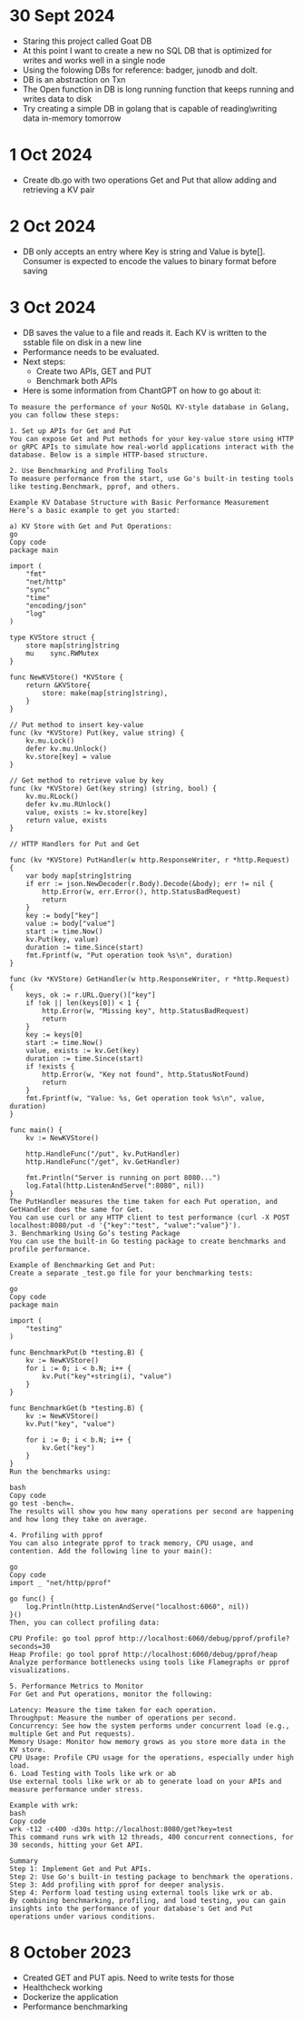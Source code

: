 # 30 Sept 2024

- Staring this project called Goat DB
- At this point I want to create a new no SQL DB that is optimized for writes and works well in a single node
- Using the folowing DBs for reference: badger, junodb and dolt.
- DB is an abstraction on Txn
- The Open function in DB is long running function that keeps running and writes data to disk
- Try creating a simple DB in golang that is capable of reading\writing data in-memory tomorrow

# 1 Oct 2024

- Create db.go with two operations Get and Put that allow adding and retrieving a KV pair

# 2 Oct 2024

- DB only accepts an entry where Key is string and Value is byte[]. Consumer is expected to encode the values to binary format before saving

# 3 Oct 2024

- DB saves the value to a file and reads it. Each KV is written to the sstable file on disk in a new line
- Performance needs to be evaluated.
- Next steps:
  - Create two APIs, GET and PUT
  - Benchmark both APIs
- Here is some information from ChantGPT on how to go about it:

```
To measure the performance of your NoSQL KV-style database in Golang, you can follow these steps:

1. Set up APIs for Get and Put
You can expose Get and Put methods for your key-value store using HTTP or gRPC APIs to simulate how real-world applications interact with the database. Below is a simple HTTP-based structure.

2. Use Benchmarking and Profiling Tools
To measure performance from the start, use Go's built-in testing tools like testing.Benchmark, pprof, and others.

Example KV Database Structure with Basic Performance Measurement
Here’s a basic example to get you started:

a) KV Store with Get and Put Operations:
go
Copy code
package main

import (
	"fmt"
	"net/http"
	"sync"
	"time"
	"encoding/json"
	"log"
)

type KVStore struct {
	store map[string]string
	mu    sync.RWMutex
}

func NewKVStore() *KVStore {
	return &KVStore{
		store: make(map[string]string),
	}
}

// Put method to insert key-value
func (kv *KVStore) Put(key, value string) {
	kv.mu.Lock()
	defer kv.mu.Unlock()
	kv.store[key] = value
}

// Get method to retrieve value by key
func (kv *KVStore) Get(key string) (string, bool) {
	kv.mu.RLock()
	defer kv.mu.RUnlock()
	value, exists := kv.store[key]
	return value, exists
}

// HTTP Handlers for Put and Get

func (kv *KVStore) PutHandler(w http.ResponseWriter, r *http.Request) {
	var body map[string]string
	if err := json.NewDecoder(r.Body).Decode(&body); err != nil {
		http.Error(w, err.Error(), http.StatusBadRequest)
		return
	}
	key := body["key"]
	value := body["value"]
	start := time.Now()
	kv.Put(key, value)
	duration := time.Since(start)
	fmt.Fprintf(w, "Put operation took %s\n", duration)
}

func (kv *KVStore) GetHandler(w http.ResponseWriter, r *http.Request) {
	keys, ok := r.URL.Query()["key"]
	if !ok || len(keys[0]) < 1 {
		http.Error(w, "Missing key", http.StatusBadRequest)
		return
	}
	key := keys[0]
	start := time.Now()
	value, exists := kv.Get(key)
	duration := time.Since(start)
	if !exists {
		http.Error(w, "Key not found", http.StatusNotFound)
		return
	}
	fmt.Fprintf(w, "Value: %s, Get operation took %s\n", value, duration)
}

func main() {
	kv := NewKVStore()

	http.HandleFunc("/put", kv.PutHandler)
	http.HandleFunc("/get", kv.GetHandler)

	fmt.Println("Server is running on port 8080...")
	log.Fatal(http.ListenAndServe(":8080", nil))
}
The PutHandler measures the time taken for each Put operation, and GetHandler does the same for Get.
You can use curl or any HTTP client to test performance (curl -X POST localhost:8080/put -d '{"key":"test", "value":"value"}').
3. Benchmarking Using Go’s testing Package
You can use the built-in Go testing package to create benchmarks and profile performance.

Example of Benchmarking Get and Put:
Create a separate _test.go file for your benchmarking tests:

go
Copy code
package main

import (
	"testing"
)

func BenchmarkPut(b *testing.B) {
	kv := NewKVStore()
	for i := 0; i < b.N; i++ {
		kv.Put("key"+string(i), "value")
	}
}

func BenchmarkGet(b *testing.B) {
	kv := NewKVStore()
	kv.Put("key", "value")

	for i := 0; i < b.N; i++ {
		kv.Get("key")
	}
}
Run the benchmarks using:

bash
Copy code
go test -bench=.
The results will show you how many operations per second are happening and how long they take on average.

4. Profiling with pprof
You can also integrate pprof to track memory, CPU usage, and contention. Add the following line to your main():

go
Copy code
import _ "net/http/pprof"

go func() {
    log.Println(http.ListenAndServe("localhost:6060", nil))
}()
Then, you can collect profiling data:

CPU Profile: go tool pprof http://localhost:6060/debug/pprof/profile?seconds=30
Heap Profile: go tool pprof http://localhost:6060/debug/pprof/heap
Analyze performance bottlenecks using tools like Flamegraphs or pprof visualizations.

5. Performance Metrics to Monitor
For Get and Put operations, monitor the following:

Latency: Measure the time taken for each operation.
Throughput: Measure the number of operations per second.
Concurrency: See how the system performs under concurrent load (e.g., multiple Get and Put requests).
Memory Usage: Monitor how memory grows as you store more data in the KV store.
CPU Usage: Profile CPU usage for the operations, especially under high load.
6. Load Testing with Tools like wrk or ab
Use external tools like wrk or ab to generate load on your APIs and measure performance under stress.

Example with wrk:
bash
Copy code
wrk -t12 -c400 -d30s http://localhost:8080/get?key=test
This command runs wrk with 12 threads, 400 concurrent connections, for 30 seconds, hitting your Get API.

Summary
Step 1: Implement Get and Put APIs.
Step 2: Use Go's built-in testing package to benchmark the operations.
Step 3: Add profiling with pprof for deeper analysis.
Step 4: Perform load testing using external tools like wrk or ab.
By combining benchmarking, profiling, and load testing, you can gain insights into the performance of your database's Get and Put operations under various conditions.
```

# 8 October 2023

- Created GET and PUT apis. Need to write tests for those
- Healthcheck working
- Dockerize the application
- Performance benchmarking
